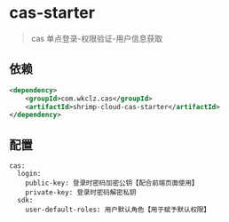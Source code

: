 # cas-starter

> cas 单点登录-权限验证-用户信息获取

## 依赖
```xml
<dependency>
    <groupId>com.wkclz.cas</groupId>
    <artifactId>shrimp-cloud-cas-starter</artifactId>
</dependency>
```

## 配置
```
cas:
  login:
    public-key: 登录时密码加密公钥【配合前端页面使用】
    private-key: 登录时密码解密私钥
  sdk:
    user-default-roles: 用户默认角色【用于赋予默认权限】

```


